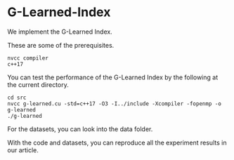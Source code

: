 # G-Learned-Index

We implement the G-Learned Index.

These are some of the prerequisites.

```shell
nvcc compiler
c++17
```

You can test the performance of the G-Learned Index by the following at the current directory.

```shell
cd src
nvcc g-learned.cu -std=c++17 -O3 -I../include -Xcompiler -fopenmp -o g-learned
./g-learned
```

For the datasets, you can look into the data folder.

With the code and datasets, you can reproduce all the experiment results in our article. 
